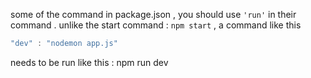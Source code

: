 some of the command in package.json , you should use `'run'` in their command . unlike the start command : `npm start` , a command like this

```js
"dev" : "nodemon app.js"
```

needs to be run like this : npm run dev